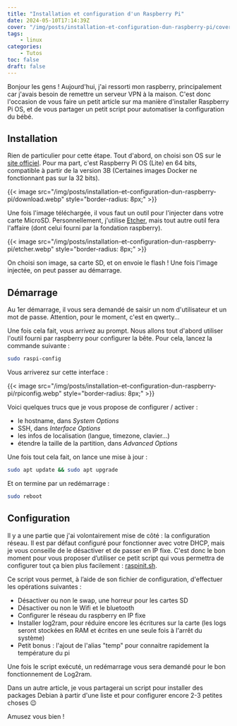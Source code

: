 ```yaml
---
title: "Installation et configuration d'un Raspberry Pi"
date: 2024-05-10T17:14:39Z
cover: "/img/posts/installation-et-configuration-dun-raspberry-pi/cover.webp"
tags:
    - linux
categories:
    - Tutos
toc: false
draft: false
---
```


Bonjour les gens ! Aujourd'hui, j'ai ressorti mon raspberry, principalement car j'avais besoin de remettre un serveur VPN à la maison. C'est donc l'occasion de vous faire un petit article sur ma manière d'installer Raspberry Pi OS, et de vous partager un petit script pour automatiser la configuration du bébé.

## Installation

Rien de particulier pour cette étape. Tout d'abord, on choisi son OS sur le [site officiel](https://www.raspberrypi.com/software/operating-systems). Pour ma part, c'est Raspberry Pi OS (Lite) en 64 bits, compatible à partir de la version 3B (Certaines images Docker ne fonctionnant pas sur la 32 bits).

{{< image src="/img/posts/installation-et-configuration-dun-raspberry-pi/download.webp" style="border-radius: 8px;" >}}

Une fois l'image téléchargée, il vous faut un outil pour l'injecter dans votre carte MicroSD. Personnellement, j'utilise [Etcher](https://etcher.balena.io), mais tout autre outil fera l'affaire (dont celui fourni par la fondation raspberry).

{{< image src="/img/posts/installation-et-configuration-dun-raspberry-pi/etcher.webp" style="border-radius: 8px;" >}}

On choisi son image, sa carte SD, et on envoie le flash ! Une fois l'image injectée, on peut passer au démarrage.

## Démarrage

Au 1er démarrage, il vous sera demandé de saisir un nom d'utilisateur et un mot de passe. Attention, pour le moment, c'est en qwerty...

Une fois cela fait, vous arrivez au prompt. Nous allons tout d'abord utiliser l'outil fourni par raspberry pour configurer la bête. Pour cela, lancez la commande suivante :

```bash
sudo raspi-config
```
Vous arriverez sur cette interface :

{{< image src="/img/posts/installation-et-configuration-dun-raspberry-pi/rpiconfig.webp" style="border-radius: 8px;" >}}

Voici quelques trucs que je vous propose de configurer / activer :

- le hostname, dans *System Options*
- SSH, dans *Interface Options*
- les infos de localisation (langue, timezone, clavier...)
- étendre la taille de la partition, dans *Advanced Options*

Une fois tout cela fait, on lance une mise à jour :

```bash
sudo apt update && sudo apt upgrade
```

Et on termine par un redémarrage :

```bash
sudo reboot
```

## Configuration

Il y a une partie que j'ai volontairement mise de côté : la configuration réseau. Il est par défaut configuré pour fonctionner avec votre DHCP, mais je vous conseille de le désactiver et de passer en IP fixe. C'est donc le bon moment pour vous proposer d’utiliser ce petit script qui vous permettra de configurer tout ça bien plus facilement : [raspinit.sh](https://github.com/jeremky/raspinit.sh/archive/refs/heads/main.zip).

Ce script vous permet, à l’aide de son fichier de configuration, d'effectuer les opérations suivantes :

- Désactiver ou non le swap, une horreur pour les cartes SD
- Désactiver ou non le Wifi et le bluetooth
- Configurer le réseau du raspberry en IP fixe
- Installer log2ram, pour réduire encore les écritures sur la carte (les logs seront stockées en RAM et écrites en une seule fois à l'arrêt du système)
- Petit bonus : l'ajout de l'alias "temp" pour connaitre rapidement la température du pi

Une fois le script exécuté, un redémarrage vous sera demandé pour le bon fonctionnement de Log2ram.

Dans un autre article, je vous partagerai un script pour installer des packages Debian à partir d'une liste et pour configurer encore 2-3 petites choses :wink:

Amusez vous bien !
